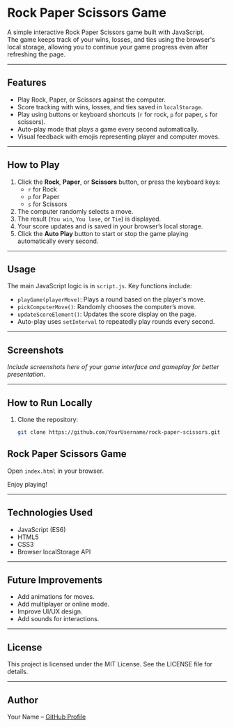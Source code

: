 # Rock Paper Scissors Game

A simple interactive Rock Paper Scissors game built with JavaScript.  
The game keeps track of your wins, losses, and ties using the browser's local storage, allowing you to continue your game progress even after refreshing the page.

---

## Features

- Play Rock, Paper, or Scissors against the computer.
- Score tracking with wins, losses, and ties saved in `localStorage`.
- Play using buttons or keyboard shortcuts (`r` for rock, `p` for paper, `s` for scissors).
- Auto-play mode that plays a game every second automatically.
- Visual feedback with emojis representing player and computer moves.

---

## How to Play

1. Click the **Rock**, **Paper**, or **Scissors** button, or press the keyboard keys:
   - `r` for Rock
   - `p` for Paper
   - `s` for Scissors
2. The computer randomly selects a move.
3. The result (`You win`, `You lose`, or `Tie`) is displayed.
4. Your score updates and is saved in your browser’s local storage.
5. Click the **Auto Play** button to start or stop the game playing automatically every second.

---

## Usage

The main JavaScript logic is in `script.js`. Key functions include:

- `playGame(playerMove)`: Plays a round based on the player's move.
- `pickComputerMove()`: Randomly chooses the computer’s move.
- `updateScoreElement()`: Updates the score display on the page.
- Auto-play uses `setInterval` to repeatedly play rounds every second.

---

## Screenshots

*Include screenshots here of your game interface and gameplay for better presentation.*

---

## How to Run Locally

1. Clone the repository:
   ```bash
   git clone https://github.com/YourUsername/rock-paper-scissors.git


## Rock Paper Scissors Game

Open `index.html` in your browser.

Enjoy playing!

---

## Technologies Used

- JavaScript (ES6)  
- HTML5  
- CSS3  
- Browser localStorage API  

---

## Future Improvements

- Add animations for moves.  
- Add multiplayer or online mode.  
- Improve UI/UX design.  
- Add sounds for interactions.  

---

## License

This project is licensed under the MIT License. See the LICENSE file for details.

---

## Author

Your Name – [GitHub Profile](https://github.com/YourUsername)

